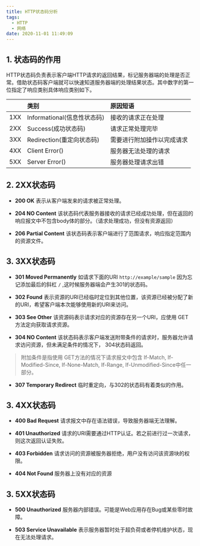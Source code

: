 ```yaml
---
title: HTTP状态码分析
tags:
  - HTTP
  - 网络
date: 2020-11-01 11:49:09
---
```


## 1. 状态码的作用

HTTP状态码负责表示客户端HTTP请求的返回结果，标记服务器端的处理是否正常。借助状态码客户端就可以快速知道服务器端的处理结果状态。其中数字的第一位指定了响应类别具体响应类别如下。

<!--more-->

| | 类别 | 原因短语 |
|:-:|:-|:-|
| 1XX | Informational(信息性状态码) | 接收的请求正在处理 |
| 2XX | Success(成功状态码) | 请求正常处理完毕 |
| 3XX | Redirection(重定向状态码) | 需要进行附加操作以完成请求 |
| 4XX | Client Error() | 服务器无法处理的请求 |
| 5XX | Server Error() | 服务器处理请求出错 |

## 2. 2XX状态码

* **200 OK** 表示从客户端发来的请求被正常处理。

* **204 NO Content** 该状态码代表服务器接收的请求已经成功处理，但在返回的响应报文中不包含body体的部分。（请求处理成功，但没有资源返回）

* **206 Partial Content** 该状态码表示客户端进行了范围请求，响应指定范围内的资源文件。

## 3. 3XX状态码

* **301 Moved Permanently** 如请求下面的URI `http://example/sample` 因为忘记添加最后的斜杠 `/` ,这时候服务器端会产生301的状态码。

* **302 Found** 表示资源的URI已经临时定位到其他位置，该资源已经被分配了新的URI，希望客户端本次能够使用新的URI来访问。

* **303 See Other** 该资源码表示请求对应的资源存在另一个URI，应使用 GET 方法定向获取请求资源。

* **304 NO Content** 该状态码表示客户端发送附带条件的请求时，服务器允许请求访问资源，但未满足条件的情况下， 304状态码返回。

> 附加条件是指使用 GET方法的情况下请求报文中包含 If-Match, If-Modified-Since, If-None-Match, If-Range, If-Unmodified-Since中任一部分。

* **307 Temporary Redirect** 临时重定向，与302的状态码有着类似的作用。

## 3. 4XX状态码

* **400 Bad Request** 请求报文中存在语法错误，导致服务器端无法理解。

* **401 Unauthorized** 请求的URI需要通过HTTP认证。若之前进行过一次请求，则这次返回认证失败。

* **403 Forbidden** 请求访问的资源被服务器拒绝，用户没有访问该资源块的权限。

* **404 Not Found** 服务器上没有对应的资源

## 3. 5XX状态码

* **500 Unauthorized** 服务器内部错误。可能是Web应用存在Bug或某些零时故障。

* **503 Service Unavailable** 表示服务器暂时处于超负荷或者停机维护状态，现在无法处理请求。
